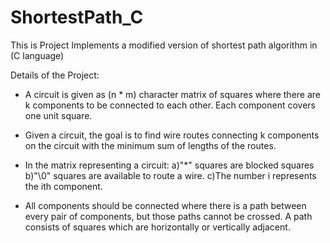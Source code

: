 # ShortestPath_C
This is Project Implements a modified version of shortest path algorithm in (C language)

Details of the Project:

* A circuit is given as (n * m) character matrix of squares where there are k components to be connected to each other. Each component covers one unit square.

* Given a circuit, the  goal is to find wire routes connecting k components on the circuit with the minimum sum of lengths of the routes.

* In the matrix representing a circuit:
  a)"\*" squares are blocked squares 
  b)"\0" squares are available to route a wire.
  c)The number i represents the ith component.

* All components should be connected where there is a path between every pair of components, but those paths cannot be crossed. A path consists of squares which are horizontally or vertically adjacent.
